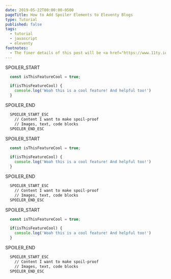 ```yaml
---
date: 2019-05-22T00:00:00-0500
pageTitle: How to Add Spoiler Elements to Eleventy Blogs
type: Tutorial
published: false
tags:
  - tutorial
  - javascript
  - eleventy
footnotes:
  - The finer details of this post will be <a href="https://www.11ty.io/" target="_blank">Eleventy</a> specific but the overall broad strokes should be applicable to a majority of websites.
---
```


SPOILER_START
```js
  const isThisFeatureCool = true;

  if(isThisFeatureCool) {
    console.log('Woah this is a cool feature! And helpful too!')
  }
```
SPOILER_END

```html
  SPOILER_START_ESC
    // Content I want to make spoil-proof
    // Images, text, code blocks
  SPOILER_END_ESC
```

SPOILER_START
```js
  const isThisFeatureCool = true;

  if(isThisFeatureCool) {
    console.log('Woah this is a cool feature! And helpful too!')
  }
```
SPOILER_END

```html
  SPOILER_START_ESC
    // Content I want to make spoil-proof
    // Images, text, code blocks
  SPOILER_END_ESC
```

SPOILER_START
```js
  const isThisFeatureCool = true;

  if(isThisFeatureCool) {
    console.log('Woah this is a cool feature! And helpful too!')
  }
```
SPOILER_END

```html
  SPOILER_START_ESC
    // Content I want to make spoil-proof
    // Images, text, code blocks
  SPOILER_END_ESC
```

